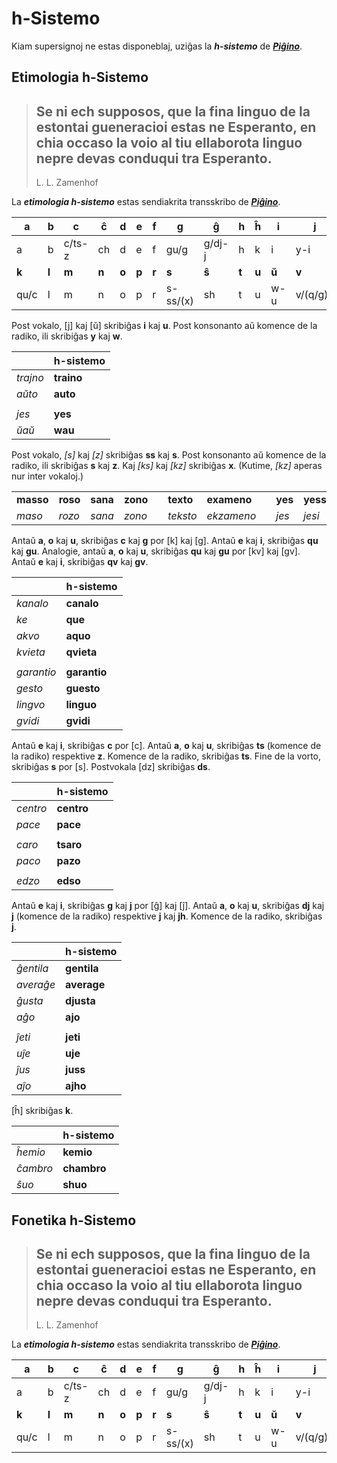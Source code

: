 # h-Sistemo

Kiam supersignoj ne estas disponeblaj, uziĝas la ***h-sistemo*** de [***Piĝino***](pighino.md).

## Etimologia h-Sistemo

> Se ni ech supposos, que la fina linguo de la estontai gueneracioi estas ne Esperanto, en chia occaso la voio al tiu ellaborota linguo nepre devas conduqui tra Esperanto.
> ---
> L. L. Zamenhof

La ***etimologia h-sistemo*** estas sendiakrita transskribo de [***Piĝino***](pighino.md).

|**a**|**b**|**c**|**ĉ**|**d**|**e**|**f**|**g**|**ĝ**|**h**|**ĥ**|**i**|**j**|**ĵ**|
|-|-|-|-|-|-|-|-|-|-|-|-|-|-|
|a|b|c/ts-z|ch|d|e|f|gu/g|g/dj-j|h|k|i|y-i|j/j-jh|
|**k**|**l**|**m**|**n**|**o**|**p**|**r**|**s**|**ŝ**|**t**|**u**|**ŭ**|**v**|**z**|
|qu/c|l|m|n|o|p|r|s-ss/(x)|sh|t|u|w-u|v/(q/g)u|z-s/(x)|

Post vokalo, [j] kaj [ŭ] skribiĝas **i** kaj **u**. Post konsonanto aŭ komence de la radiko, ili skribiĝas **y** kaj **w**.

| | h-sistemo |
|:-|:-|
| *trajno* | **traino** |
| *aŭto* | **auto** |
| | |
| *jes* | **yes** |
| *ŭaŭ* | **wau** |

Post vokalo, *[s]* kaj *[z]* skribiĝas **ss** kaj **s**. Post konsonanto aŭ komence de la radiko, ili skribiĝas **s** kaj **z**. Kaj *[ks]* kaj *[kz]* skribiĝas **x**. (Kutime, *[kz]* aperas nur inter vokaloj.)

| | | | | | | | | | |
|:-|:-|:-|:-|:-|:-|:-|:-|:-|:-|
| **masso** | **roso** | **sana** | **zono** | | **texto** | **exameno** | | **yes** | **yessi** |
| *maso* | *rozo* | *sana* | *zono* | | *teksto* | *ekzameno* | | *jes* | *jesi* |

Antaŭ **a**, **o** kaj **u**, skribiĝas **c** kaj **g** por [k] kaj [g]. Antaŭ **e** kaj **i**, skribiĝas **qu** kaj **gu**. Analogie, antaŭ **a**, **o** kaj **u**, skribiĝas **qu** kaj **gu** por [kv] kaj [gv]. Antaŭ **e** kaj **i**, skribiĝas **qv** kaj **gv**.

| | h-sistemo |
|:-|:-|
| *kanalo* | **canalo** |
| *ke* | **que** |
| *akvo* | **aquo** |
| *kvieta* | **qvieta** |
| | |
| *garantio* | **garantio** |
| *gesto* | **guesto** |
| *lingvo* | **linguo** |
| *gvidi* | **gvidi** |

Antaŭ **e** kaj **i**, skribiĝas **c** por [c]. Antaŭ **a**, **o** kaj **u**, skribiĝas **ts** (komence de la radiko) respektive **z**. Komence de la radiko, skribiĝas **ts**. Fine  de la vorto, skribiĝas **s** por [s]. Postvokala [dz] skribiĝas **ds**.

| | h-sistemo |
|:-|:-|
| *centro* | **centro** |
| *pace* | **pace** |
| | |
| *caro* | **tsaro** |
| *paco* | **pazo** |
| | |
| *edzo* | **edso** |

Antaŭ **e** kaj **i**, skribiĝas **g** kaj **j** por [ĝ] kaj [ĵ]. Antaŭ **a**, **o** kaj **u**, skribiĝas **dj** kaj **j** (komence de la radiko) respektive **j** kaj **jh**. Komence de la radiko, skribiĝas **j**.

| | h-sistemo |
|:-|:-|
| *ĝentila* | **gentila** |
| *averaĝe* | **average** |
| *ĝusta* | **djusta** |
| *aĝo* | **ajo** |
| | |
| *ĵeti* | **jeti** |
| *uĵe* | **uje** |
| *ĵus* | **juss** |
| *aĵo* | **ajho** |

[ĥ] skribiĝas **k**.

| | h-sistemo |
|:-|:-|
| *ĥemio* | **kemio** |
| *ĉambro* | **chambro** |
| *ŝuo* | **shuo** |

## Fonetika h-Sistemo

> Se ni ech supposos, que la fina linguo de la estontai gueneracioi estas ne Esperanto, en chia occaso la voio al tiu ellaborota linguo nepre devas conduqui tra Esperanto.
> ---
> L. L. Zamenhof

La ***etimologia h-sistemo*** estas sendiakrita transskribo de [***Piĝino***](pighino.md).

|**a**|**b**|**c**|**ĉ**|**d**|**e**|**f**|**g**|**ĝ**|**h**|**ĥ**|**i**|**j**|**ĵ**|
|-|-|-|-|-|-|-|-|-|-|-|-|-|-|
|a|b|c/ts-z|ch|d|e|f|gu/g|g/dj-j|h|k|i|y-i|j/j-jh|
|**k**|**l**|**m**|**n**|**o**|**p**|**r**|**s**|**ŝ**|**t**|**u**|**ŭ**|**v**|**z**|
|qu/c|l|m|n|o|p|r|s-ss/(x)|sh|t|u|w-u|v/(q/g)u|z-s/(x)|


